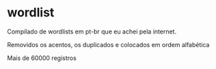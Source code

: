 # wordlist
Compilado de wordlists em pt-br que eu achei pela internet.

Removidos os acentos, os duplicados e colocados em ordem alfabética

Mais de 60000 registros
